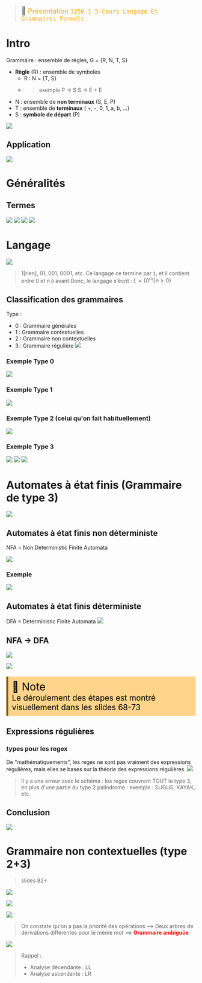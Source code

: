 > <span style="font-size: 1.5em">📖</span> <span style="color: orange; font-size: 1.3em;">Présentation `3250.1 5-Cours Langage Et Grammaires Formels`</span>

# Intro

Grammaire : ensemble de règles, 
G = {R, N, T, S}

- **Règle** (R) : ensemble de symboles
  - R : N =  {T, S}
  - > exemple 
    > P -> S
    > S -> E + E
- N : ensemble de **non terminaux** (S, E, P)
- T : ensemble de **terminaux** ( +, -, 0, 1, a, b, ...)
- S : **symbole de départ** (P)

![](Screen/2022-11-10-09-20-36.png)

## Application

![](Screen/2022-11-10-09-23-58.png)

# Généralités
## Termes

![](Screen/2022-11-10-09-27-07.png)
![](Screen/2022-11-10-09-28-44.png)
![](Screen/2022-11-10-09-29-27.png)
![](Screen/2022-11-10-09-30-11.png)

# Langage
![](Screen/2022-11-10-10-09-38.png)

> 1[rien], 01, 001, 0001, etc.
> Ce langage ce termine par `1`, et il contient entre 0 et n `0` avant
> Donc, le langage s'écrit : $L = \{0^n1 | n \geq 0\}$

## Classification des grammaires
Type :
- 0 : Grammaire générales
- 1 : Grammaire contextuelles
- 2 : Grammaire non contextuelles
- 3 : Grammaire régulière 
![](Screen/2022-11-10-10-17-29.png)

### Exemple Type 0
![](Screen/2022-11-10-10-19-04.png)

### Exemple Type 1
![](Screen/2022-11-10-10-20-50.png)

### Exemple Type 2 (celui qu'on fait habituellement)
![](Screen/2022-11-10-10-21-18.png)

### Exemple Type 3
![](Screen/2022-11-17-09-12-09.png)
![](Screen/2022-11-17-09-13-00.png)
![](Screen/2022-11-17-09-13-14.png)

# Automates à état finis (Grammaire de type 3)

![](Screen/2022-11-17-09-14-25.png)

## Automates à état finis non déterministe
NFA = Non Deterministic Finite Automata

![](Screen/2022-12-01-08-42-04.png)

### Exemple
![](Screen/2022-12-01-08-43-27.png)

## Automates à état finis déterministe
DFA = Deterministic Finite Automata
![](Screen/2022-12-01-08-44-43.png)

## NFA -> DFA
![](Screen/2022-12-01-08-45-34.png)

![](Screen/2022-12-01-08-46-06.png)

<!-- #region NOTE BLOCK --> 
<div style="margin: 20px auto; padding: 10px; background-color: #ffd48a; border-left: 5px solid #8a5700;color: black; font-size: 2em">
<span> 📑 </span>Note<br>
<span style="font-size: 0.75em">
Le déroulement des étapes est montré visuellement dans les slides 68-73
</span></div>

<!-- #endregion NOTE BLOCK -->

## Expressions régulières

### types pour les regex
De "mathématiquements", les regex ne sont pas vraiment des expressions régulières, mais elles se bases sur la théorie des expressions régulières.
![](Screen/2022-12-01-09-11-42.png)
> Il y a une erreur avec le schéma : les regex couvrent TOUT le type 3, en plus d'une partie du type 2
> palindrome : exemple : SUGUS, KAYAK, etc.

## Conclusion 
![](Screen/2022-12-01-09-22-44.png)

# Grammaire non contextuelles (type 2+3)
> slides 82+

![](Screen/2022-12-01-09-33-32.png)

![](Screen/2022-12-01-09-35-52.png)

![](Screen/2022-12-01-09-36-12.png)
> On constate qu'on a pas la priorité des opérations -->
> Deux arbres de dérivations différentes pour le même mot ==> **<span style="color: red">Grammaire ambiguüe</span>** 

![](Screen/2022-12-01-09-38-51.png)
> Rappel : 
> - Analyse décendante : LL
> - Analyse ascendante : LR